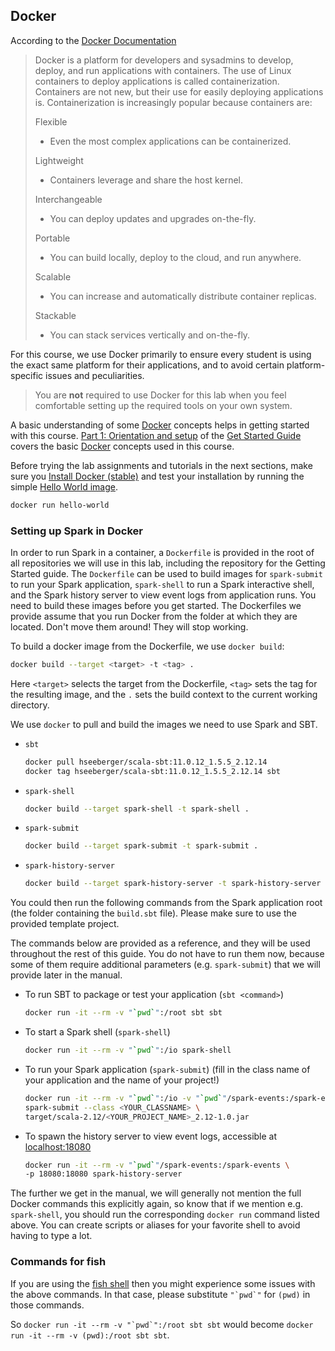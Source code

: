 ## Docker

According to the [Docker Documentation](https://docs.docker.com/get-started)

> Docker is a platform for developers and sysadmins to develop, deploy, and run
> applications with containers. The use of Linux containers to deploy
> applications is called containerization. Containers are not new, but their
> use for easily deploying applications is. Containerization is increasingly
> popular because containers are:
>
> Flexible
>
> - Even the most complex applications can be containerized.
>
> Lightweight
>
> - Containers leverage and share the host kernel.
>
> Interchangeable
>
> - You can deploy updates and upgrades on-the-fly.
>
> Portable
>
> - You can build locally, deploy to the cloud, and run anywhere.
>
> Scalable
>
> - You can increase and automatically distribute container replicas.
>
> Stackable
>
> - You can stack services vertically and on-the-fly.

For this course, we use Docker primarily to ensure every student is using the
exact same platform for their applications, and to avoid certain
platform-specific issues and peculiarities.

> You are **not** required to use Docker for this lab when you feel comfortable
> setting up the required tools on your own system.

A basic understanding of some [Docker](https://docs.docker.com/) concepts helps
in getting started with this course. [Part 1: Orientation and
setup](https://docs.docker.com/get-started/) of the [Get Started
Guide](https://docs.docker.com/get-started/) covers the basic
[Docker](https://docs.docker.com/) concepts used in this course.

Before trying the lab assignments and tutorials in the next sections, make sure
you [Install Docker
(stable)](https://docs.docker.com/install/#supported-platforms) and test your
installation by running the simple [Hello World
image](https://hub.docker.com/_/hello-world).

```bash
docker run hello-world
```

### Setting up Spark in Docker

In order to run Spark in a container, a `Dockerfile` is provided in the root of
all repositories we will use in this lab, including the repository for the
Getting Started guide. The `Dockerfile` can be used to build images for
`spark-submit` to run your Spark application, `spark-shell` to run a Spark
interactive shell, and the Spark history server to view event logs from
application runs. You need to build these images before you get started. The
Dockerfiles we provide assume that you run Docker from the folder at which they
are located. Don't move them around! They will stop working.

To build a docker image from the Dockerfile, we use `docker build`:

```bash
docker build --target <target> -t <tag> .
```

Here `<target>` selects the target from the Dockerfile, `<tag>` sets the tag
for the resulting image, and the `.` sets the build context to the current
working directory.

We use `docker` to pull and build the images we need to use Spark and SBT.

- `sbt`

  ```bash
  docker pull hseeberger/scala-sbt:11.0.12_1.5.5_2.12.14
  docker tag hseeberger/scala-sbt:11.0.12_1.5.5_2.12.14 sbt
  ```

- `spark-shell`

  ```bash
  docker build --target spark-shell -t spark-shell .
  ```

- `spark-submit`

  ```bash
  docker build --target spark-submit -t spark-submit .
  ```

- `spark-history-server`

  ```bash
  docker build --target spark-history-server -t spark-history-server .
  ```

You could then run the following commands from the Spark application root
(the folder containing the `build.sbt` file). Please make sure to use the
provided template project.

The commands below are provided as a reference, and they will be used throughout
the rest of this guide. You do not have to run them now, because some of them
require additional parameters (e.g. `spark-submit`) that we will provide later
in the manual.

- To run SBT to package or test your application (`sbt <command>`)

  ```bash
  docker run -it --rm -v "`pwd`":/root sbt sbt
  ```

- To start a Spark shell (`spark-shell`)

  ```bash
  docker run -it --rm -v "`pwd`":/io spark-shell
  ```

- To run your Spark application (`spark-submit`) (fill in the class name of your
  application and the name of your project!)

  ```bash
  docker run -it --rm -v "`pwd`":/io -v "`pwd`"/spark-events:/spark-events \
  spark-submit --class <YOUR_CLASSNAME> \
  target/scala-2.12/<YOUR_PROJECT_NAME>_2.12-1.0.jar
  ```

- To spawn the history server to view event logs, accessible at
  [localhost:18080](http://localhost:18080)

  ```bash
  docker run -it --rm -v "`pwd`"/spark-events:/spark-events \
  -p 18080:18080 spark-history-server
  ```

The further we get in the manual, we will generally not mention the full Docker
commands this explicitly again, so know that if we mention e.g. `spark-shell`,
you should run the corresponding `docker run` command listed above. You can
create scripts or aliases for your favorite shell to avoid having to type a lot.

### Commands for fish

If you are using the [fish shell](https://fishshell.com/) then you might experience 
some issues with the above commands.
In that case, please substitute ```"`pwd`"``` for `(pwd)` in those commands.


So ```docker run -it --rm -v "`pwd`":/root sbt sbt``` would become `docker run -it --rm -v (pwd):/root sbt sbt`.










